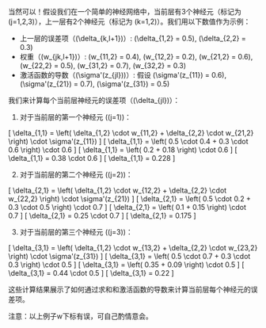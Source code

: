当然可以！假设我们在一个简单的神经网络中，当前层有3个神经元（标记为 \(j=1,2,3\)），上一层有2个神经元（标记为 \(k=1,2\)）。我们用以下数值作为示例：

- 上一层的误差项（\(\delta_{k,l+1}\)）: \(\delta_{1,2} = 0.5\), \(\delta_{2,2} = 0.3\)
- 权重（\(w_{jk,l+1}\)）: \(w_{11,2} = 0.4\), \(w_{12,2} = 0.2\), \(w_{21,2} = 0.6\), \(w_{22,2} = 0.5\), \(w_{31,2} = 0.7\), \(w_{32,2} = 0.3\)
- 激活函数的导数（\(\sigma'(z_{jl})\)）: 假设 \(\sigma'(z_{11}) = 0.6\), \(\sigma'(z_{21}) = 0.7\), \(\sigma'(z_{31}) = 0.5\)

我们来计算每个当前层神经元的误差项（\(\delta_{jl}\)）：

1. 对于当前层的第一个神经元 (\(j=1\))：

\[
\delta_{1,1} = \left( \delta_{1,2} \cdot w_{11,2} + \delta_{2,2} \cdot w_{21,2} \right) \cdot \sigma'(z_{11})
\]
\[
\delta_{1,1} = \left( 0.5 \cdot 0.4 + 0.3 \cdot 0.6 \right) \cdot 0.6
\]
\[
\delta_{1,1} = \left( 0.2 + 0.18 \right) \cdot 0.6
\]
\[
\delta_{1,1} = 0.38 \cdot 0.6
\]
\[
\delta_{1,1} = 0.228
\]

2. 对于当前层的第二个神经元 (\(j=2\))：

\[
\delta_{2,1} = \left( \delta_{1,2} \cdot w_{12,2} + \delta_{2,2} \cdot w_{22,2} \right) \cdot \sigma'(z_{21})
\]
\[
\delta_{2,1} = \left( 0.5 \cdot 0.2 + 0.3 \cdot 0.5 \right) \cdot 0.7
\]
\[
\delta_{2,1} = \left( 0.1 + 0.15 \right) \cdot 0.7
\]
\[
\delta_{2,1} = 0.25 \cdot 0.7
\]
\[
\delta_{2,1} = 0.175
\]

3. 对于当前层的第三个神经元 (\(j=3\))：

\[
\delta_{3,1} = \left( \delta_{1,2} \cdot w_{13,2} + \delta_{2,2} \cdot w_{23,2} \right) \cdot \sigma'(z_{31})
\]
\[
\delta_{3,1} = \left( 0.5 \cdot 0.7 + 0.3 \cdot 0.3 \right) \cdot 0.5
\]
\[
\delta_{3,1} = \left( 0.35 + 0.09 \right) \cdot 0.5
\]
\[
\delta_{3,1} = 0.44 \cdot 0.5
\]
\[
\delta_{3,1} = 0.22
\]

这些计算结果展示了如何通过求和和激活函数的导数来计算当前层每个神经元的误差项。


注意：以上例子w下标有误，可自己酌情意会。